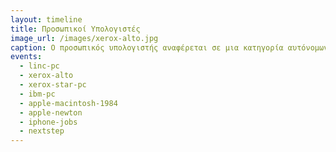 ```yaml
---
layout: timeline 
title: Προσωπικοί Υπολογιστές 
image_url: /images/xerox-alto.jpg
caption: Ο προσωπικός υπολογιστής αναφέρεται σε μια κατηγορία αυτόνομων συστημάτων υλικού και λογισμικού που συνήθως είναι επιτραπέζια ή φορητά και απευθύνονται σε έναν μόνον χρήστη, τον οποίο διευκολύνουν στην εργασία, μελέτη, και ψυχαγωγία του με εξατομικευμένο τρόπο. Σε αντίθεση με τους μίκρο-υπολογιστές συνοδεύονται από συσκευές εισόδου-εξόδου και αποθήκευσης.
events:
  - linc-pc 
  - xerox-alto
  - xerox-star-pc
  - ibm-pc
  - apple-macintosh-1984
  - apple-newton
  - iphone-jobs
  - nextstep
---
```


